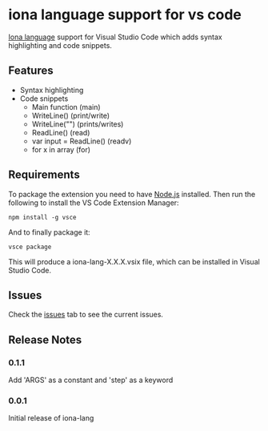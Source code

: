 # iona language support for vs code

[Iona language](https://github.com/zixoan/iona) support for Visual Studio Code which adds syntax highlighting and code snippets.

## Features

- Syntax highlighting
- Code snippets
    - Main function (main)
    - WriteLine() (print/write)
    - WriteLine("") (prints/writes)
    - ReadLine() (read)
    - var input = ReadLine() (readv)
    - for x in array (for)

## Requirements

To package the extension you need to have [Node.js](https://nodejs.org/) installed.
Then run the following to install the VS Code Extension Manager:
```console
npm install -g vsce
```

And to finally package it:
```console
vsce package
```

This will produce a iona-lang-X.X.X.vsix file, which can be installed in Visual Studio Code.

## Issues

Check the [issues](https://github.com/zixoan/vscode-iona-lang/issues) tab to see the current issues.

## Release Notes

### 0.1.1

Add 'ARGS' as a constant and 'step' as a keyword

### 0.0.1

Initial release of iona-lang
